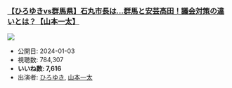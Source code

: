 ### [【ひろゆきvs群馬県】石丸市長は…群馬と安芸高田！議会対策の違いとは？【山本一太】](https://www.youtube.com/watch?v=lRc_aZArsoQ)
[![](https://img.youtube.com/vi/lRc_aZArsoQ/hqdefault.jpg)](https://www.youtube.com/watch?v=lRc_aZArsoQ)
-   公開日: 2024-01-03
-   視聴数: 784,307
-   **いいね数: 7,616**
-   出演者: [ひろゆき](/rehacq_fan/people/ひろゆき "wikilink"), [山本一太](/rehacq_fan/people/山本一太 "wikilink")
